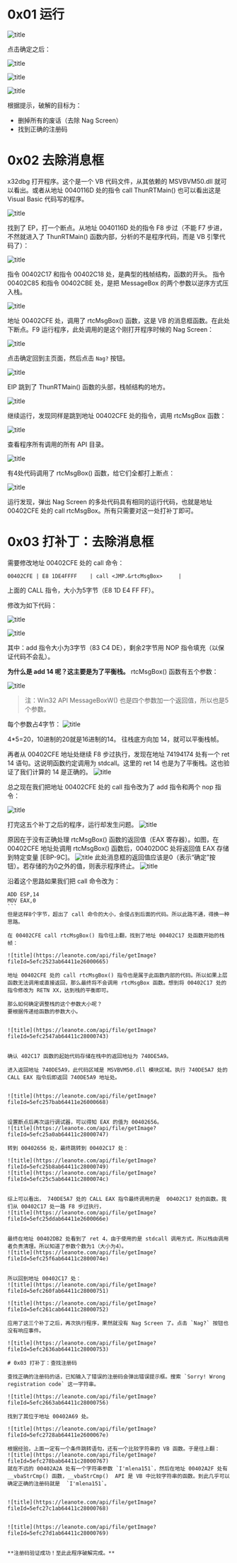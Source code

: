 # 0x01 运行

![title](https://leanote.com/api/file/getImage?fileId=5efc2146ab64411c2800070c)


点击确定之后：

![title](https://leanote.com/api/file/getImage?fileId=5efc2207ab64411c28000715)


![title](https://leanote.com/api/file/getImage?fileId=5efc2213ab64411e2600063e)


![title](https://leanote.com/api/file/getImage?fileId=5efc221fab64411e2600063f)


根据提示，破解的目标为：

- 删掉所有的废话（去除 Nag Screen）
- 找到正确的注册码

# 0x02 去除消息框


x32dbg 打开程序。这个是一个 VB 代码文件，从其依赖的 MSVBVM50.dll 就可以看出。或者从地址 0040116D 处的指令 call ThunRTMain() 也可以看出这是 Visual Basic 代码写的程序。


![title](https://leanote.com/api/file/getImage?fileId=5efc2263ab64411e26000645)



找到了 EP，打一个断点。从地址 0040116D 处的指令 F8 步过（不能 F7 步进，不然就进入了 ThunRTMain() 函数内部，分析的不是程序代码，而是 VB 引擎代码了）：



![title](https://leanote.com/api/file/getImage?fileId=5efc2281ab64411e26000647)


指令 00402C17 和指令 00402C18 处，是典型的栈帧结构，函数的开头。
指令 00402C85 和指令 00402CBE 处，是把 MessageBox 的两个参数以逆序方式压入栈。


![title](https://leanote.com/api/file/getImage?fileId=5efc22a9ab64411e26000649)


地址 00402CFE 处，调用了 rtcMsgBox() 函数，这是 VB 的消息框函数。在此处下断点。F9 运行程序，此处调用的是这个刚打开程序时候的 Nag Screen：


![title](https://leanote.com/api/file/getImage?fileId=5efc22bfab64411e2600064c)


点击确定回到主页面，然后点击 `Nag?` 按钮。


![title](https://leanote.com/api/file/getImage?fileId=5efc22efab64411e2600064f)


EIP 跳到了 ThunRTMain() 函数的头部，栈帧结构的地方。

![title](https://leanote.com/api/file/getImage?fileId=5efc2314ab64411e26000652)


继续运行，发现同样是跳到地址 00402CFE 处的指令，调用 rtcMsgBox 函数：

![title](https://leanote.com/api/file/getImage?fileId=5efc2333ab64411c28000723)


查看程序所有调用的所有 API 目录。

![title](https://leanote.com/api/file/getImage?fileId=5efc234cab64411c28000727)


有4处代码调用了 rtcMsgBox() 函数，给它们全都打上断点：


![title](https://leanote.com/api/file/getImage?fileId=5efc2376ab64411c2800072a)

运行发现，弹出 Nag Screen 的多处代码具有相同的运行代码，也就是地址 00402CFE 处的 call rtcMsgBox。所有只需要对这一处打补丁即可。


# 0x03 打补丁：去除消息框


需要修改地址 00402CFE 处的 call 命令：


```
00402CFE | E8 1DE4FFFF    | call <JMP.&rtcMsgBox>     |
```

上面的 CALL 指令，大小为5字节（E8 1D E4 FF FF）。

修改为如下代码：

![title](https://leanote.com/api/file/getImage?fileId=5efc23e6ab64411e26000655)

![title](https://leanote.com/api/file/getImage?fileId=5efc23f4ab64411c2800072f)


其中：add 指令大小为3字节（83 C4 DE），剩余2字节用 NOP 指令填充（以保证代码不会乱）。

**为什么是 add 14 呢？这主要是为了平衡栈。**
rtcMsgBox() 函数有五个参数：

![title](https://leanote.com/api/file/getImage?fileId=5efc2424ab64411e2600065a)
>注：Win32 API MessageBoxW() 也是四个参数加一个返回值，所以也是5个参数。

每个参数占4字节：
![title](https://leanote.com/api/file/getImage?fileId=5efc2466ab64411c28000734)

4*5=20，10进制的20就是16进制的14。
往栈底方向加 14，就可以平衡栈帧。

再者从 00402CFE 地址处继续 F8 步过执行，发现在地址 74194174 处有一个 ret 14 语句。这说明函数约定调用为 stdcall。这里的 ret 14 也是为了平衡栈。这也验证了我们计算的 14 是正确的。
![title](https://leanote.com/api/file/getImage?fileId=5efc2477ab64411c28000736)


总之现在我们把地址 00402CFE 处的 call 指令改为了 add 指令和两个 nop 指令：

![title](https://leanote.com/api/file/getImage?fileId=5efc249fab64411c2800073a)

打完这五个补丁之后的程序，运行却发生问题。
![title](https://leanote.com/api/file/getImage?fileId=5efc24bfab64411e26000661)


原因在于没有正确处理 rtcMsgBox() 函数的返回值（EAX 寄存器）。如图，在 00402CFE 地址处调用 rtcMsgBox() 函数后，00402D0C 处将返回值 EAX 存储到特定变量 [EBP-9C]。
![title](https://leanote.com/api/file/getImage?fileId=5efc24dcab64411c2800073e)
此处消息框的返回值应该是0（表示“确定”按钮）。若存储的为0之外的值，则表示程序终止。
![title](https://leanote.com/api/file/getImage?fileId=5efc2500ab64411c28000740)


沿着这个思路如果我们把 call 命令改为：
````
ADD ESP,14
MOV EAX,0
```
但是这样8个字节，超出了 call 命令的大小，会侵占到后面的代码。所以此路不通，得换一种思路。

在 00402CFE call rtcMsgBox() 指令往上翻，找到了地址 00402C17 处函数开始的栈帧：

![title](https://leanote.com/api/file/getImage?fileId=5efc2523ab64411e26000665)

地址 00402CFE 处的 call rtcMsgBox() 指令也是属于此函数内部的代码。所以如果上层函数无法调用或直接返回，那么最终将不会调用 rtcMsgBox 函数。想到将 00402C17 处的指令修改为 RETN XX，达到栈的平衡即可。

那么如何确定调整栈的这个参数大小呢？
要根据传递给函数的参数大小。


![title](https://leanote.com/api/file/getImage?fileId=5efc2547ab64411c28000743)


确认 402C17 函数的起始代码存储在栈中的返回地址为 740DE5A9。

进入返回地址 740DE5A9，此代码区域是 MSVBVM50.dll 模块区域。执行 740DE5A7 处的 CALL EAX 指令后即返回 740DE5A9 地址处。


![title](https://leanote.com/api/file/getImage?fileId=5efc257bab64411e26000668)


设置断点后再次运行调试器，可以得知 EAX 的值为 00402656。
![title](https://leanote.com/api/file/getImage?fileId=5efc25a0ab64411c28000747)

转到 00402656 处，最终跳转到 00402C17 处：

![title](https://leanote.com/api/file/getImage?fileId=5efc25b8ab64411c28000749)
![title](https://leanote.com/api/file/getImage?fileId=5efc25c5ab64411c2800074c)


综上可以看出， 740DE5A7 处的 CALL EAX 指令最终调用的是  00402C17 处的函数。我们从 00402C17 处一路 F8 步过执行，
![title](https://leanote.com/api/file/getImage?fileId=5efc25ddab64411e2600066e)


最终在地址 00402DB2 处看到了 ret 4，由于使用的是 stdcall 调用方式，所以栈由调用者负责清理。所以知道了参数个数为1（大小为4）。
![title](https://leanote.com/api/file/getImage?fileId=5efc25f6ab64411c2800074e)


所以回到地址 00402C17 处：
![title](https://leanote.com/api/file/getImage?fileId=5efc260fab64411c28000751)

![title](https://leanote.com/api/file/getImage?fileId=5efc261cab64411c28000752)

应用了这三个补丁之后，再次执行程序，果然就没有 Nag Screen 了。点击 `Nag?` 按钮也没有响应事件。

![title](https://leanote.com/api/file/getImage?fileId=5efc2636ab64411c28000753)

# 0x03 打补丁：查找注册码

查找正确的注册码的话，已知输入了错误的注册码会弹出错误提示框。搜索 `Sorry! Wrong registration code` 这一字符串。

![title](https://leanote.com/api/file/getImage?fileId=5efc2663ab64411c28000756)

找到了其位于地址 00402A69 处。

![title](https://leanote.com/api/file/getImage?fileId=5efc2728ab64411e2600067e)

根据经验，上面一定有一个条件跳转语句，还有一个比较字符串的 VB 函数。于是往上翻：
![title](https://leanote.com/api/file/getImage?fileId=5efc278bab64411c28000767)
就在不远的 00402A2A 处有一个字符串参数 `I'mlena151`，然后在地址 00402A2F 处有 __vbaStrCmp() 函数，__vbaStrCmp()  API 是 VB 中比较字符串的函数。到此几乎可以确定正确的注册码就是  `I'mlena151`。


![title](https://leanote.com/api/file/getImage?fileId=5efc27c1ab64411c28000768)


![title](https://leanote.com/api/file/getImage?fileId=5efc27d1ab64411c28000769)


**注册码验证成功！至此此程序破解完成。**